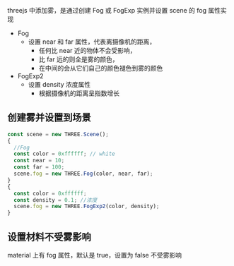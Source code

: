 threejs 中添加雾，是通过创建 Fog 或 FogExp 实例并设置 scene 的 fog 属性实现

- Fog
  - 设置 near 和 far 属性，代表离摄像机的距离，
    - 任何比 near 近的物体不会受影响，
    - 比 far 远的则全是雾的颜色，
    - 在中间的会从它们自己的颜色褪色到雾的颜色
- FogExp2
  - 设置 density 浓度属性
    - 根据摄像机的距离呈指数增长

## 创建雾并设置到场景

```js
const scene = new THREE.Scene();
{
  //Fog
  const color = 0xffffff; // white
  const near = 10;
  const far = 100;
  scene.fog = new THREE.Fog(color, near, far);
}
{
  const color = 0xffffff;
  const density = 0.1; //浓度
  scene.fog = new THREE.FogExp2(color, density);
}
```

## 设置材料不受雾影响

material 上有 fog 属性，默认是 true，设置为 false 不受雾影响
